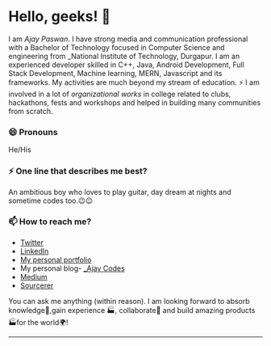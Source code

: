 # Hello, geeks! 👋

I am _Ajay Paswan_. I have strong media and communication professional with a Bachelor of Technology focused in Computer Science and engineering from _National Institute of Technology, Durgapur. I am an experienced developer skilled in C++, Java, Android Development, Full Stack Development, Machine learning, MERN, Javascript and its frameworks. My activities are much beyond my stream of education. ⚡ I am involved in a lot of *organizational works* in college related to clubs, hackathons, fests and workshops and helped in building many communities from scratch.

### 😄 Pronouns
He/His

### ⚡ One line that describes me best?
An ambitious boy who loves to play guitar, day dream at nights and sometime codes too.😉😉

### 📫 How to reach me?
- [Twitter](https://twitter.com/)
- [LinkedIn](https://www.linkedin.com/in//)
- [My personal portfolio](https://codewithajaypaswan.github.io/ajay/)
- My personal blog- [_Ajay Codes](/)
- [Medium](https://medium.com/)
- [Sourcerer](https:)

You can ask me anything (within reason). I am looking forward to absorb knowledge🧠,gain experience 🏭, collaborate🤝 and build amazing products 🏭for the world🌍!


***



<!--
**** is a ✨ _special_ ✨ repository because its `README.md` (this file) appears on your GitHub profile.

Here are some ideas to get you started:

- 🔭 I’m currently working on ...
- 🌱 I’m currently learning ...
- 👯 I’m looking to collaborate on ...
- 🤔 I’m looking for help with ...
- 💬 Ask me about ...
- 📫 How to reach me: ...
- 😄 Pronouns: ...
- ⚡ Fun fact: ...
-->
